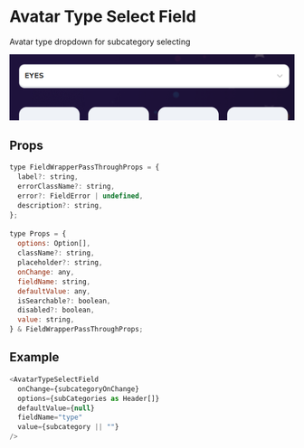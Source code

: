 # Avatar Type Select Field

Avatar type dropdown for subcategory selecting

![](./readmeIMG/2023-02-16-05-24-05.png)

## Props

```js
type FieldWrapperPassThroughProps = {
  label?: string,
  errorClassName?: string,
  error?: FieldError | undefined,
  description?: string,
};

type Props = {
  options: Option[],
  className?: string,
  placeholder?: string,
  onChange: any,
  fieldName: string,
  defaultValue: any,
  isSearchable?: boolean,
  disabled?: boolean,
  value: string,
} & FieldWrapperPassThroughProps;
```

## Example

```js
<AvatarTypeSelectField
  onChange={subcategoryOnChange}
  options={subCategories as Header[]}
  defaultValue={null}
  fieldName="type"
  value={subcategory || ""}
/>
```
